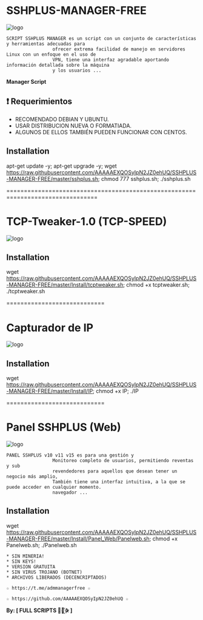 ﻿# SSHPLUS-MANAGER-FREE

![logo](https://github.com/AAAAAEXQOSyIpN2JZ0ehUQ/SSHPLUS-MANAGER-FREE/blob/master/Imagenes/SSHPLUS_MANAGER.jpg)


```
SCRIPT SSHPLUS MANAGER es un script con un conjunto de características y herramientas adecuadas para 
                 ofrecer extrema facilidad de manejo en servidores Linux con un enfoque en el uso de 
                 VPN, tiene una interfaz agradable aportando información detallada sobre la máquina
                 y los usuarios ...
```

**Manager Script**

## :heavy_exclamation_mark: Requerimientos

* RECOMENDADO DEBIAN Y UBUNTU.
* USAR DISTRIBUCION NUEVA O FORMATIADA.
* ALGUNOS DE ELLOS TAMBIÉN PUEDEN FUNCIONAR CON CENTOS.

## Installation

apt-get update -y; apt-get upgrade -y; wget https://raw.githubusercontent.com/AAAAAEXQOSyIpN2JZ0ehUQ/SSHPLUS-MANAGER-FREE/master/sshplus.sh; chmod 777 sshplus.sh; ./sshplus.sh

================================================================================

# TCP-Tweaker-1.0 (TCP-SPEED)

![logo](https://github.com/AAAAAEXQOSyIpN2JZ0ehUQ/SSHPLUS-MANAGER-FREE/blob/master/Imagenes/TCP_Tweaker_TCP_SPEED.jpg)

## Installation

wget https://raw.githubusercontent.com/AAAAAEXQOSyIpN2JZ0ehUQ/SSHPLUS-MANAGER-FREE/master/Install/tcptweaker.sh; chmod +x tcptweaker.sh; ./tcptweaker.sh

============================
# Capturador de IP

![logo](https://github.com/AAAAAEXQOSyIpN2JZ0ehUQ/SSHPLUS-MANAGER-FREE/blob/master/Imagenes/Capturador_IP.jpg)

## Installation

wget https://raw.githubusercontent.com/AAAAAEXQOSyIpN2JZ0ehUQ/SSHPLUS-MANAGER-FREE/master/Install/IP; chmod +x IP; ./IP

============================
# Panel SSHPLUS (Web)

![logo](https://github.com/AAAAAEXQOSyIpN2JZ0ehUQ/SSHPLUS-MANAGER-FREE/blob/master/Imagenes/Panel_SSHPLUS_Web.jpg)

```
PANEL SSHPLUS v10 v11 v15 es para una gestión y
                 Monitoreo completo de usuarios, permitiendo reventas y sub
                 revendedores para aquellos que desean tener un negocio más amplio,
                 También tiene una interfaz intuitiva, a la que se puede acceder en cualquier momento.
                 navegador ...
```

## Installation

wget https://raw.githubusercontent.com/AAAAAEXQOSyIpN2JZ0ehUQ/SSHPLUS-MANAGER-FREE/master/Install/Panel_Web/Panelweb.sh; chmod +x Panelweb.sh; ./Panelweb.sh


```
* SIN MINERIA! 
* SIN KEYS! 
* VERSION GRATUITA 
* SIN VIRUS TROJANO (BOTNET) 
* ARCHIVOS LIBERADOS (DECENCRIPTADOS)
```

```
☆ https://t.me/admmanagerfree ☆

☆ https://github.com/AAAAAEXQOSyIpN2JZ0ehUQ ☆
```

**By: [ FULL SCRIPTS ⃘⃤꙰✰ ]**